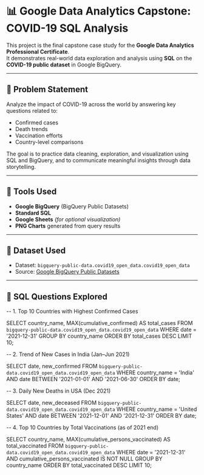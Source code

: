 # 📊 Google Data Analytics Capstone: COVID-19 SQL Analysis

This project is the final capstone case study for the **Google Data Analytics Professional Certificate**.  
It demonstrates real-world data exploration and analysis using **SQL** on the **COVID-19 public dataset** in Google BigQuery.

---

## 🧠 Problem Statement

Analyze the impact of COVID-19 across the world by answering key questions related to:
- Confirmed cases
- Death trends
- Vaccination efforts
- Country-level comparisons

The goal is to practice data cleaning, exploration, and visualization using SQL and BigQuery, and to communicate meaningful insights through data storytelling.

---

## 🔧 Tools Used

- **Google BigQuery** (BigQuery Public Datasets)
- **Standard SQL**
- **Google Sheets** *(for optional visualization)*
- **PNG Charts** generated from query results

---

## 📂 Dataset Used

- Dataset: `bigquery-public-data.covid19_open_data.covid19_open_data`
- Source: [Google BigQuery Public Datasets](https://console.cloud.google.com/marketplace/product/bigquery-public-data/covid19-open-data)

---

## 📌 SQL Questions Explored

-- 1. Top 10 Countries with Highest Confirmed Cases

SELECT 
  country_name, 
  MAX(cumulative_confirmed) AS total_cases
FROM 
  `bigquery-public-data.covid19_open_data.covid19_open_data`
WHERE 
  date = '2021-12-31'
GROUP BY 
  country_name
ORDER BY 
  total_cases DESC
LIMIT 10;


-- 2. Trend of New Cases in India (Jan–Jun 2021)

SELECT 
  date, 
  new_confirmed
FROM 
  `bigquery-public-data.covid19_open_data.covid19_open_data`
WHERE 
  country_name = 'India'
  AND date BETWEEN '2021-01-01' AND '2021-06-30'
ORDER BY 
  date;


-- 3. Daily New Deaths in USA (Dec 2021)

SELECT 
  date, 
  new_deceased
FROM 
  `bigquery-public-data.covid19_open_data.covid19_open_data`
WHERE 
  country_name = 'United States'
  AND date BETWEEN '2021-12-01' AND '2021-12-31'
ORDER BY 
  date;


-- 4. Top 10 Countries by Total Vaccinations (as of 2021 end)

SELECT 
  country_name, 
  MAX(cumulative_persons_vaccinated) AS total_vaccinated
FROM 
  `bigquery-public-data.covid19_open_data.covid19_open_data`
WHERE 
  date = '2021-12-31'
  AND cumulative_persons_vaccinated IS NOT NULL
GROUP BY 
  country_name
ORDER BY 
  total_vaccinated DESC
LIMIT 10;
